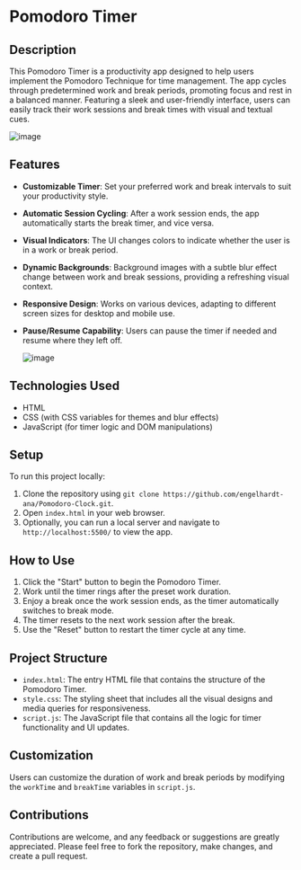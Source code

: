 # Pomodoro Timer

## Description
This Pomodoro Timer is a productivity app designed to help users implement the Pomodoro Technique for time management. The app cycles through predetermined work and break periods, promoting focus and rest in a balanced manner. Featuring a sleek and user-friendly interface, users can easily track their work sessions and break times with visual and textual cues.

![image](https://github.com/engelhardt-ana/Pomodoro-Clock/assets/84565524/cb1cdc4f-f550-42f1-81d6-91d30ab612bf)


## Features
- **Customizable Timer**: Set your preferred work and break intervals to suit your productivity style.
- **Automatic Session Cycling**: After a work session ends, the app automatically starts the break timer, and vice versa.
- **Visual Indicators**: The UI changes colors to indicate whether the user is in a work or break period.
- **Dynamic Backgrounds**: Background images with a subtle blur effect change between work and break sessions, providing a refreshing visual context.
- **Responsive Design**: Works on various devices, adapting to different screen sizes for desktop and mobile use.
- **Pause/Resume Capability**: Users can pause the timer if needed and resume where they left off.

  ![image](https://github.com/engelhardt-ana/Pomodoro-Clock/assets/84565524/7ac3e365-e513-494b-9e81-374808e48603)


## Technologies Used
- HTML
- CSS (with CSS variables for themes and blur effects)
- JavaScript (for timer logic and DOM manipulations)

## Setup
To run this project locally:
1. Clone the repository using `git clone https://github.com/engelhardt-ana/Pomodoro-Clock.git`.
2. Open `index.html` in your web browser.
3. Optionally, you can run a local server and navigate to `http://localhost:5500/` to view the app.

## How to Use
1. Click the "Start" button to begin the Pomodoro Timer.
2. Work until the timer rings after the preset work duration.
3. Enjoy a break once the work session ends, as the timer automatically switches to break mode.
4. The timer resets to the next work session after the break.
5. Use the "Reset" button to restart the timer cycle at any time.

## Project Structure
- `index.html`: The entry HTML file that contains the structure of the Pomodoro Timer.
- `style.css`: The styling sheet that includes all the visual designs and media queries for responsiveness.
- `script.js`: The JavaScript file that contains all the logic for timer functionality and UI updates.

## Customization
Users can customize the duration of work and break periods by modifying the `workTime` and `breakTime` variables in `script.js`.

## Contributions
Contributions are welcome, and any feedback or suggestions are greatly appreciated. Please feel free to fork the repository, make changes, and create a pull request.

